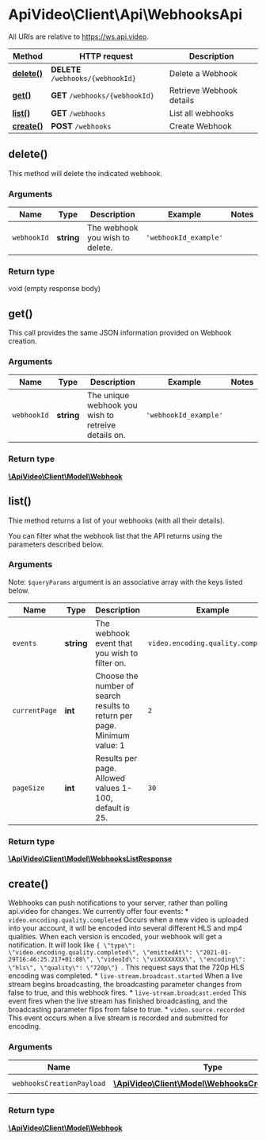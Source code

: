 # ApiVideo\Client\Api\WebhooksApi

All URIs are relative to https://ws.api.video.

Method | HTTP request | Description
------------- | ------------- | -------------
[**delete()**](WebhooksApi.md#delete) | **DELETE** `/webhooks/{webhookId}` | Delete a Webhook
[**get()**](WebhooksApi.md#get) | **GET** `/webhooks/{webhookId}` | Retrieve Webhook details
[**list()**](WebhooksApi.md#list) | **GET** `/webhooks` | List all webhooks
[**create()**](WebhooksApi.md#create) | **POST** `/webhooks` | Create Webhook


## delete()


This method will delete the indicated webhook.


### Arguments



Name | Type | Description  | Example | Notes
------------- | ------------- | ------------- | ------------- | -------------
 `webhookId` | **string**| The webhook you wish to delete. | `'webhookId_example'` |




### Return type

void (empty response body)




## get()


This call provides the same JSON information provided on Webhook creation.


### Arguments



Name | Type | Description  | Example | Notes
------------- | ------------- | ------------- | ------------- | -------------
 `webhookId` | **string**| The unique webhook you wish to retreive details on. | `'webhookId_example'` |




### Return type

[**\ApiVideo\Client\Model\Webhook**](../Model/Webhook.md)




## list()


Thie method returns a list of your webhooks (with all their details). 

You can filter what the webhook list that the API returns using the parameters described below.


### Arguments





Note: `$queryParams` argument is an associative array with the keys listed below.

Name | Type | Description  | Example | Notes
------------- | ------------- | ------------- | ------------- | -------------
 `events` | **string**| The webhook event that you wish to filter on. | `video.encoding.quality.completed` | [optional]
 `currentPage` | **int**| Choose the number of search results to return per page. Minimum value: 1 | `2` | [optional] [default to 1]
 `pageSize` | **int**| Results per page. Allowed values 1-100, default is 25. | `30` | [optional] [default to 25]






### Return type

[**\ApiVideo\Client\Model\WebhooksListResponse**](../Model/WebhooksListResponse.md)




## create()


Webhooks can push notifications to your server, rather than polling api.video for changes. We currently offer four events:  * ```video.encoding.quality.completed``` Occurs when a new video is uploaded into your account, it will be encoded into several different HLS and mp4 qualities. When each version is encoded, your webhook will get a notification.  It will look like ```{ \"type\": \"video.encoding.quality.completed\", \"emittedAt\": \"2021-01-29T16:46:25.217+01:00\", \"videoId\": \"viXXXXXXXX\", \"encoding\": \"hls\", \"quality\": \"720p\"} ```. This request says that the 720p HLS encoding was completed. * ```live-stream.broadcast.started```  When a live stream begins broadcasting, the broadcasting parameter changes from false to true, and this webhook fires. * ```live-stream.broadcast.ended```  This event fires when the live stream has finished broadcasting, and the broadcasting parameter flips from false to true. * ```video.source.recorded```  This event occurs when a live stream is recorded and submitted for encoding.


### Arguments



Name | Type | Description  | Example | Notes
------------- | ------------- | ------------- | ------------- | -------------
 `webhooksCreationPayload` | [**\ApiVideo\Client\Model\WebhooksCreationPayload**](../Model/WebhooksCreationPayload.md)|  | `new \ApiVideo\Client\Model\WebhooksCreationPayload()` |




### Return type

[**\ApiVideo\Client\Model\Webhook**](../Model/Webhook.md)



